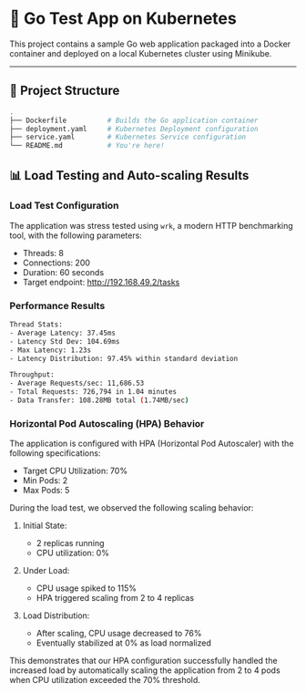 # 🚀 Go Test App on Kubernetes

This project contains a sample Go web application packaged into a Docker container and deployed on a local Kubernetes cluster using Minikube.

---

## 🧱 Project Structure

```bash
.
├── Dockerfile          # Builds the Go application container
├── deployment.yaml     # Kubernetes Deployment configuration
├── service.yaml        # Kubernetes Service configuration
└── README.md           # You're here!
```

## 📊 Load Testing and Auto-scaling Results

### Load Test Configuration
The application was stress tested using `wrk`, a modern HTTP benchmarking tool, with the following parameters:
- Threads: 8
- Connections: 200
- Duration: 60 seconds
- Target endpoint: http://192.168.49.2/tasks

### Performance Results
```bash
Thread Stats:
- Average Latency: 37.45ms
- Latency Std Dev: 104.69ms
- Max Latency: 1.23s
- Latency Distribution: 97.45% within standard deviation

Throughput:
- Average Requests/sec: 11,686.53
- Total Requests: 726,794 in 1.04 minutes
- Data Transfer: 108.28MB total (1.74MB/sec)
```

### Horizontal Pod Autoscaling (HPA) Behavior
The application is configured with HPA (Horizontal Pod Autoscaler) with the following specifications:
- Target CPU Utilization: 70%
- Min Pods: 2
- Max Pods: 5

During the load test, we observed the following scaling behavior:

1. Initial State:
   - 2 replicas running
   - CPU utilization: 0%

2. Under Load:
   - CPU usage spiked to 115%
   - HPA triggered scaling from 2 to 4 replicas

3. Load Distribution:
   - After scaling, CPU usage decreased to 76%
   - Eventually stabilized at 0% as load normalized

This demonstrates that our HPA configuration successfully handled the increased load by automatically scaling the application from 2 to 4 pods when CPU utilization exceeded the 70% threshold.
